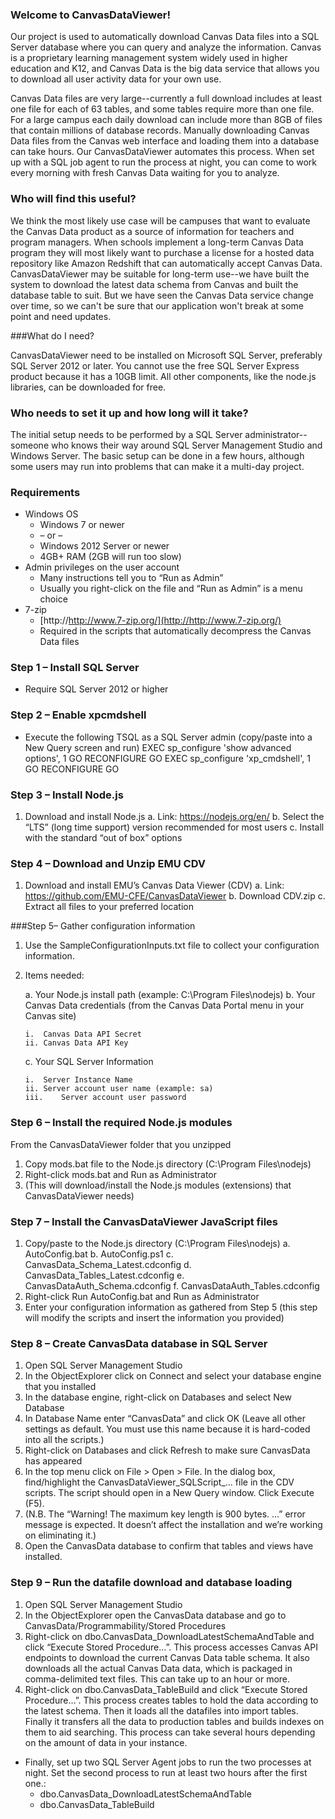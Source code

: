 ### Welcome to CanvasDataViewer!

Our project is used to automatically download Canvas Data files into a SQL Server database where you can query and analyze the information.  Canvas is a proprietary learning management system widely used in higher education and K12, and Canvas Data is the big data service that allows you to download all user activity data for your own use.  

Canvas Data files are very large--currently a full download includes at least one file for each of 63 tables, and some tables require more than one file.  For a large campus each daily download can include more than 8GB of files that contain millions of database records.  Manually downloading Canvas Data files from the Canvas web interface and loading them into a database can take hours.  Our CanvasDataViewer automates this process.  When set up with a SQL job agent to run the process at night, you can come to work every morning with fresh Canvas Data waiting for you to analyze.

### Who will find this useful?  

We think the most likely use case will be campuses that want to evaluate the Canvas Data product as a source of information for teachers and program managers.  When schools implement a long-term Canvas Data program they will most likely want to purchase a license for a hosted data repository like Amazon Redshift that can automatically accept Canvas Data.  
CanvasDataViewer may be suitable for long-term use--we have built the system to download the latest data schema from Canvas and built the database table to suit.  But we have seen the Canvas Data service change over time, so we can't be sure that our application won't break at some point and need updates.

###What do I need?

CanvasDataViewer need to be installed on Microsoft SQL Server, preferably SQL Server 2012 or later.  You cannot use the free SQL Server Express product because it has a 10GB limit.  All other components, like the node.js libraries, can be downloaded for free.

### Who needs to set it up and how long will it take?

The initial setup needs to be performed by a SQL Server administrator--someone who knows their way around SQL Server Management Studio and Windows Server.  The basic setup can be done in a few hours, although some users may run into problems that can make it a multi-day project.

### Requirements

*	Windows OS 
    *	Windows 7 or newer 
    *	–  or  –   
    *	Windows 2012 Server or newer
    *	4GB+ RAM (2GB will run too slow)
*	Admin privileges on the user account
    *	Many instructions tell you to “Run as Admin”
    *	Usually you right-click on the file and “Run as Admin” is a menu choice
*	7-zip
    * [http://http://www.7-zip.org/](http://http://www.7-zip.org/)
    *	Required in the scripts that automatically decompress the Canvas Data files
  
### Step 1 – Install SQL Server

*	Require SQL Server 2012 or higher

### Step 2 – Enable xpcmdshell

*	Execute the following TSQL as a SQL Server admin (copy/paste into a New Query screen and run)
EXEC sp_configure 'show advanced options', 1
GO
RECONFIGURE
GO
EXEC sp_configure 'xp_cmdshell', 1
GO
RECONFIGURE
GO

### Step 3 – Install Node.js

1.	Download and install Node.js
    a.	Link: https://nodejs.org/en/
    b.	Select the “LTS” (long time support) version recommended for most users
    c.	Install with the standard “out of box” options

### Step 4 – Download and Unzip EMU CDV

1.	Download and install EMU’s Canvas Data Viewer (CDV)
    a.	Link: https://github.com/EMU-CFE/CanvasDataViewer
    b.	Download CDV.zip
    c.	Extract all files to your preferred location
  
###Step 5– Gather configuration information

1.	Use the SampleConfigurationInputs.txt file to collect your configuration information.  
2.	Items needed:

    a.	Your Node.js install path (example: C:\Program Files\nodejs)
    b.	Your Canvas Data credentials (from the Canvas Data Portal menu in your Canvas site)
    
        i.	Canvas Data API Secret
        ii.	Canvas Data API Key
        
    c.	Your SQL Server Information
    
        i.	Server Instance Name
        ii.	Server account user name (example: sa)
        iii.	Server account user password
    
### Step 6 – Install the required Node.js modules
From the CanvasDataViewer folder that you unzipped 

1.	Copy mods.bat file to the Node.js directory (C:\Program Files\nodejs)
2.	Right-click mods.bat and Run as Administrator
3.	(This will download/install the Node.js modules (extensions) that CanvasDataViewer needs)

### Step 7 – Install the CanvasDataViewer JavaScript files
1.	Copy/paste to the Node.js directory (C:\Program Files\nodejs) 
    a.	AutoConfig.bat
    b.	AutoConfig.ps1
    c.	CanvasData_Schema_Latest.cdconfig
    d.	CanvasData_Tables_Latest.cdconfig
    e.	CanvasDataAuth_Schema.cdconfig
    f.	CanvasDataAuth_Tables.cdconfig 
2.	Right-click Run AutoConfig.bat and Run as Administrator
3.	Enter your configuration information as gathered from Step 5 (this step will modify the scripts and insert the information you provided)

### Step 8 – Create CanvasData database in SQL Server

1.	Open SQL Server Management Studio
2.	In the ObjectExplorer click on Connect and select your database engine that you installed
3.	In the database engine, right-click on Databases and select New Database
4.	In Database Name enter “CanvasData” and click OK (Leave all other settings as default. You must use this name because it is hard-coded into all the scripts.)
5.	Right-click on Databases and click Refresh to make sure CanvasData has appeared
6.	In the top menu click on File > Open > File.  In the dialog box, find/highlight the CanvasDataViewer_SQLScript_... file in the CDV scripts. The script should open in a New Query window.  Click Execute (F5).
7.	(N.B. The “Warning! The maximum key length is 900 bytes. …” error message is expected.  It doesn’t affect the installation and we’re working on eliminating it.)
8.	Open the CanvasData database to confirm that tables and views have installed.

### Step 9 – Run the datafile download and database loading

1.	Open SQL Server Management Studio
2.	In the ObjectExplorer open the CanvasData database and go to CanvasData/Programmability/Stored Procedures
3.	Right-click on dbo.CanvasData_DownloadLatestSchemaAndTable and click “Execute Stored Procedure…”.  This process accesses Canvas API endpoints to download the current Canvas Data table schema.  It also downloads all the actual Canvas Data data, which is packaged in comma-delimited text files.  This can take up to an hour or more.
4.	Right-click on dbo.CanvasData_TableBuild and click “Execute Stored Procedure…”.  This process creates tables to hold the data according to the latest schema.  Then it loads all the datafiles into import tables.  Finally it transfers all the data to production tables and builds indexes on them to aid searching.  This process can take several hours depending on the amount of data in your instance.

*	Finally, set up two SQL Server Agent jobs to run the two processes at night.  Set the second process to run at least two hours after the first one.:
    *	dbo.CanvasData_DownloadLatestSchemaAndTable
    *	dbo.CanvasData_TableBuild


